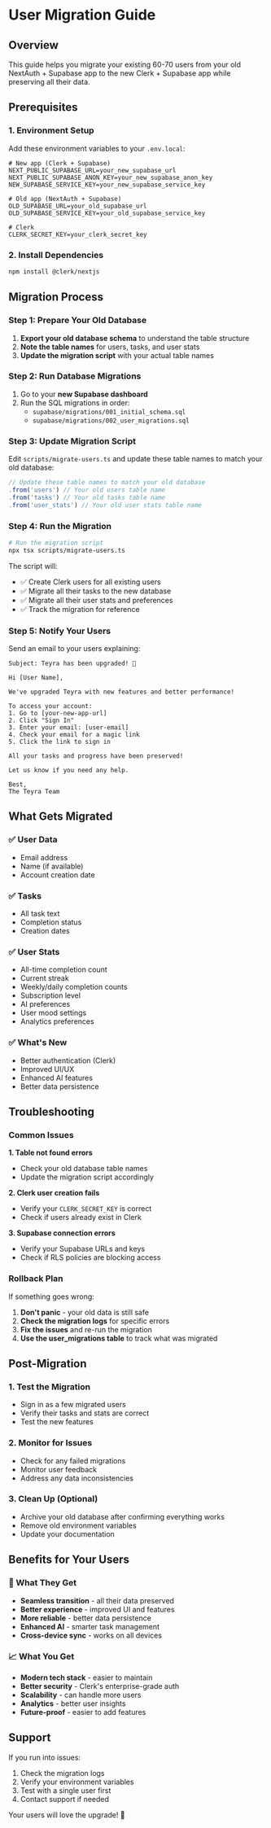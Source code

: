 # User Migration Guide

## Overview
This guide helps you migrate your existing 60-70 users from your old NextAuth + Supabase app to the new Clerk + Supabase app while preserving all their data.

## Prerequisites

### 1. Environment Setup
Add these environment variables to your `.env.local`:

```env
# New app (Clerk + Supabase)
NEXT_PUBLIC_SUPABASE_URL=your_new_supabase_url
NEXT_PUBLIC_SUPABASE_ANON_KEY=your_new_supabase_anon_key
NEW_SUPABASE_SERVICE_KEY=your_new_supabase_service_key

# Old app (NextAuth + Supabase)
OLD_SUPABASE_URL=your_old_supabase_url
OLD_SUPABASE_SERVICE_KEY=your_old_supabase_service_key

# Clerk
CLERK_SECRET_KEY=your_clerk_secret_key
```

### 2. Install Dependencies
```bash
npm install @clerk/nextjs
```

## Migration Process

### Step 1: Prepare Your Old Database
1. **Export your old database schema** to understand the table structure
2. **Note the table names** for users, tasks, and user stats
3. **Update the migration script** with your actual table names

### Step 2: Run Database Migrations
1. Go to your **new Supabase dashboard**
2. Run the SQL migrations in order:
   - `supabase/migrations/001_initial_schema.sql`
   - `supabase/migrations/002_user_migrations.sql`

### Step 3: Update Migration Script
Edit `scripts/migrate-users.ts` and update these table names to match your old database:

```typescript
// Update these table names to match your old database
.from('users') // Your old users table name
.from('tasks') // Your old tasks table name  
.from('user_stats') // Your old user stats table name
```

### Step 4: Run the Migration
```bash
# Run the migration script
npx tsx scripts/migrate-users.ts
```

The script will:
- ✅ Create Clerk users for all existing users
- ✅ Migrate all their tasks to the new database
- ✅ Migrate all their user stats and preferences
- ✅ Track the migration for reference

### Step 5: Notify Your Users
Send an email to your users explaining:

```
Subject: Teyra has been upgraded! 🎉

Hi [User Name],

We've upgraded Teyra with new features and better performance! 

To access your account:
1. Go to [your-new-app-url]
2. Click "Sign In"
3. Enter your email: [user-email]
4. Check your email for a magic link
5. Click the link to sign in

All your tasks and progress have been preserved! 

Let us know if you need any help.

Best,
The Teyra Team
```

## What Gets Migrated

### ✅ User Data
- Email address
- Name (if available)
- Account creation date

### ✅ Tasks
- All task text
- Completion status
- Creation dates

### ✅ User Stats
- All-time completion count
- Current streak
- Weekly/daily completion counts
- Subscription level
- AI preferences
- User mood settings
- Analytics preferences

### ✅ What's New
- Better authentication (Clerk)
- Improved UI/UX
- Enhanced AI features
- Better data persistence

## Troubleshooting

### Common Issues

**1. Table not found errors**
- Check your old database table names
- Update the migration script accordingly

**2. Clerk user creation fails**
- Verify your `CLERK_SECRET_KEY` is correct
- Check if users already exist in Clerk

**3. Supabase connection errors**
- Verify your Supabase URLs and keys
- Check if RLS policies are blocking access

### Rollback Plan
If something goes wrong:
1. **Don't panic** - your old data is still safe
2. **Check the migration logs** for specific errors
3. **Fix the issues** and re-run the migration
4. **Use the user_migrations table** to track what was migrated

## Post-Migration

### 1. Test the Migration
- Sign in as a few migrated users
- Verify their tasks and stats are correct
- Test the new features

### 2. Monitor for Issues
- Check for any failed migrations
- Monitor user feedback
- Address any data inconsistencies

### 3. Clean Up (Optional)
- Archive your old database after confirming everything works
- Remove old environment variables
- Update your documentation

## Benefits for Your Users

### 🎉 What They Get
- **Seamless transition** - all their data preserved
- **Better experience** - improved UI and features
- **More reliable** - better data persistence
- **Enhanced AI** - smarter task management
- **Cross-device sync** - works on all devices

### 📈 What You Get
- **Modern tech stack** - easier to maintain
- **Better security** - Clerk's enterprise-grade auth
- **Scalability** - can handle more users
- **Analytics** - better user insights
- **Future-proof** - easier to add features

## Support

If you run into issues:
1. Check the migration logs
2. Verify your environment variables
3. Test with a single user first
4. Contact support if needed

Your users will love the upgrade! 🚀 